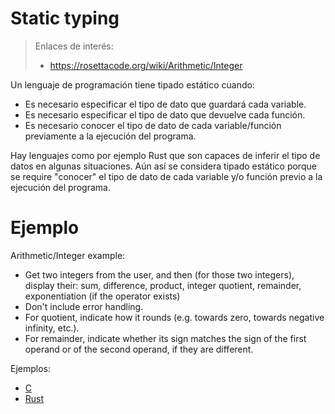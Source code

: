 
# Static typing

> Enlaces de interés:
> * https://rosettacode.org/wiki/Arithmetic/Integer

Un lenguaje de programación tiene tipado estático cuando:
* Es necesario especificar el tipo de dato que guardará cada variable.
* Es necesario especificar el tipo de dato que devuelve cada función.
* Es necesario conocer el tipo de dato de cada variable/función previamente a la ejecución del programa.

Hay lenguajes como por ejemplo Rust que son capaces de inferir el tipo de datos en algunas situaciones. Aún así se considera tipado estático porque se require "conocer" el tipo de dato de cada variable y/o función previo a la ejecución del programa.

# Ejemplo

Arithmetic/Integer example:
* Get two integers from the user, and then (for those two integers), display their: sum, difference, product, integer quotient, remainder, exponentiation (if the operator exists)
* Don't include error handling.
* For quotient, indicate how it rounds   (e.g. towards zero, towards negative infinity, etc.).
* For remainder, indicate whether its sign matches the sign of the first operand or of the second operand, if they are different.

Ejemplos:
* [C](example_c.c)
* [Rust](example_rust.rs)
